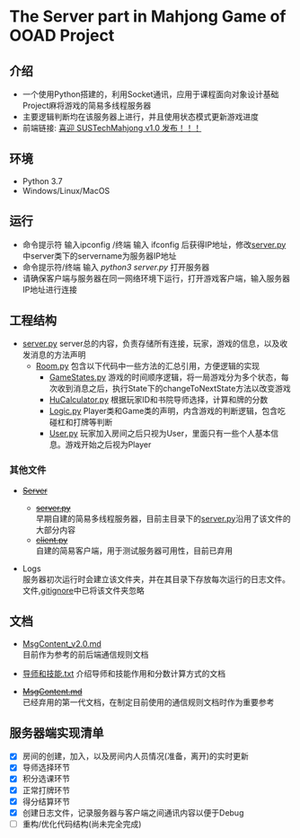 # The Server part in Mahjong Game of OOAD Project

## 介绍
- 一个使用Python搭建的，利用Socket通讯，应用于课程面向对象设计基础Project麻将游戏的简易多线程服务器
- 主要逻辑判断均在该服务器上进行，并且使用状态模式更新游戏进度
- 前端链接: [喜迎 SUSTechMahjong v1.0 发布！！！](https://github.com/Pino444/SUSTechMahjong)

## 环境
- Python 3.7
- Windows/Linux/MacOS

## 运行
- 命令提示符 输入ipconfig /终端 输入 ifconfig 后获得IP地址，修改[server.py](https://github.com/DiogerChen/OOAD_Project/blob/master/server.py)中server类下的servername为服务器IP地址
- 命令提示符/终端 输入 *python3 server.py* 打开服务器
- 请确保客户端与服务器在同一网络环境下运行，打开游戏客户端，输入服务器IP地址进行连接

## 工程结构
- [server.py](https://github.com/DiogerChen/OOAD_Project/blob/master/server.py)
    server总的内容，负责存储所有连接，玩家，游戏的信息，以及收发消息的方法声明
    - [Room.py](https://github.com/DiogerChen/OOAD_Project/blob/master/Room.py)
        包含以下代码中一些方法的汇总引用，方便逻辑的实现
        - [GameStates.py](https://github.com/DiogerChen/OOAD_Project/blob/master/GameStates.py)
            游戏的时间顺序逻辑，将一局游戏分为多个状态，每次收到消息之后，执行State下的changeToNextState方法以改变游戏
        - [HuCalculator.py](https://github.com/DiogerChen/OOAD_Project/blob/master/HuCalculator.py)
            根据玩家ID和书院导师选择，计算和牌的分数
        - [Logic.py](https://github.com/DiogerChen/OOAD_Project/blob/master/Logic.py)
            Player类和Game类的声明，内含游戏的判断逻辑，包含吃碰杠和打牌等判断
        - [User.py](https://github.com/DiogerChen/OOAD_Project/blob/master/User.py)
            玩家加入房间之后只视为User，里面只有一些个人基本信息。游戏开始之后视为Player

### 其他文件
- ~~[Server](https://github.com/DiogerChen/OOAD_Project/tree/master/Server)~~
    - ~~[server.py](https://github.com/DiogerChen/OOAD_Project/tree/master/Server/server.py)~~   
    早期自建的简易多线程服务器，目前主目录下的[server.py](https://github.com/DiogerChen/OOAD_Project/blob/master/server.py)沿用了该文件的大部分内容
    - ~~[client.py](https://github.com/DiogerChen/OOAD_Project/blob/master/Server/client.py)~~   
    自建的简易客户端，用于测试服务器可用性，目前已弃用

- Logs  
    服务器初次运行时会建立该文件夹，并在其目录下存放每次运行的日志文件。文件[.gitignore](https://github.com/DiogerChen/OOAD_Project/blob/master/.gitignore)中已将该文件夹忽略

## 文档
- [MsgContent_v2.0.md](https://github.com/DiogerChen/OOAD_Project/blob/master/MsgContent_v2.0.md)  
目前作为参考的前后端通信规则文档

- [导师和技能.txt](https://github.com/DiogerChen/OOAD_Project/blob/master/%E5%AF%BC%E5%B8%88%E5%92%8C%E6%8A%80%E8%83%BD.txt)
介绍导师和技能作用和分数计算方式的文档

- ~~[MsgContent.md](https://github.com/DiogerChen/OOAD_Project/blob/master/MsgContent.md)~~  
已经弃用的第一代文档，在制定目前使用的通信规则文档时作为重要参考


## 服务器端实现清单
 - [x] 房间的创建，加入，以及房间内人员情况(准备，离开)的实时更新
 - [x] 导师选择环节
 - [x] 积分选课环节
 - [x] 正常打牌环节
 - [x] 得分结算环节
 - [x] 创建日志文件，记录服务器与客户端之间通讯内容以便于Debug
 - [ ] 重构/优化代码结构(尚未完全完成)
